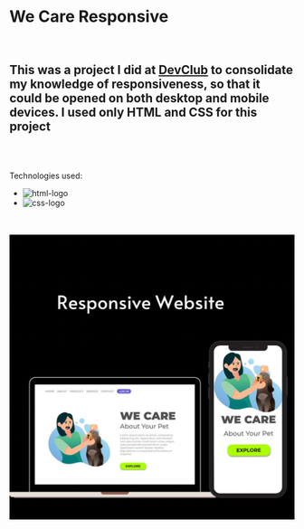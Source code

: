 <h1> We Care Responsive</h1>
<br>
<h2>This was a project I did at <a href="https://rodolfomori.com.br/devclub">DevClub</a> to consolidate my knowledge of responsiveness, so that it could be opened on both desktop and mobile devices. I used only HTML and CSS for this project</h2>
<br>
<br>

Technologies used:

  - <img src="https://img.shields.io/badge/HTML5-E34F26?style=for-the-badge&logo=html5&logoColor=white" alt="html-logo">

  - <img src="https://img.shields.io/badge/CSS3-1572B6?style=for-the-badge&logo=css3&logoColor=white" alt="css-logo">

  <br>
  <br>


<img src="https://github.com/ChristianSouza12/we-care-responsive/blob/main/assets/c66071c7-b605-405d-8e88-df8ff1d9587d.jpg?raw=true">
